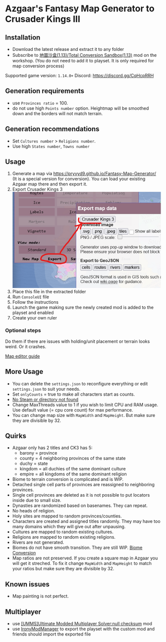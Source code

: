 ﻿# Azgaar's Fantasy Map Generator to Crusader Kings III
## Installation
- Download the latest release and extract it to any folder
- Subscribe to [地圖沙盒(1.13)/Total Conversion Sandbox(1.13)](https://steamcommunity.com/sharedfiles/filedetails/?id=3337607192) mod on the workshop.
(You do not need to add it to playset. It is only required for map conversion process)

Supported game version: `1.14.0+`
Discord: https://discord.gg/CqHcpRRH

## Generation requirements
- use `Provinces ratio` = 100.
- do not use high `Points number` option. Heightmap will be smoothed down and the borders will not match terrain.

## Generation recommendations
- Set `Cultures number` > `Religions number`.
- Use high `States number`, `Towns number`

## Usage
1. Generate a map via https://pryvyd9.github.io/Fantasy-Map-Generator/ (It is a special version for conversion). You can load your existing Azgaar map there and then export it.
2. Export Crusader Kings 3
![screenshot](docs/Screenshot_2024-11-22_190012.png)
3. Place this file in the extracted folder
4. Run `ConsoleUI` file
5. Follow the instructions
6. Launch the game making sure the newly created mod is added to the playset and enabled
7. Create your own ruler

### Optional steps
Do them if there are issues with holding/unit placement or terrain looks weird. Or it crashes.

[Map editor guide](https://github.com/pryvyd9/AzgaarToCK3/blob/master/docs/MapEditor.md/)

## More Usage
- You can delete the `settings.json` to reconfigure everything or edit `settings.json` to suit your needs.
- Set `onlyCounts` = true to make all characters start as counts.
- [No Steam or directory not found](https://github.com/pryvyd9/AzgaarToCK3/blob/master/docs/NoSteam.md/)
- Change MaxThreads value to 1 if you wish to limit CPU and RAM usage. Use default value (= cpu core count) for max performance.
- You can change map size with `MapWidth` and `MapHeight`. But make sure they are divisible by 32.

## Quirks
- Azgaar only has 2 titles and CK3 has 5:
	- barony = province
	- county = 4 neighboring provinces of the same state
	- duchy = state
	- kingdom = all duchies of the same dominant culture
	- empire = all kingdoms of the same dominant religion
- Biome to terrain conversion is complicated and is WIP.
- Detached single cell parts of provinces are reassigned to neighboring provinces.
- Single cell provinces are deleted as it is not possible to put locators inside due to small size.
- Dynasties are randomized based on basenames. They can repeat.
- No heads of religion.
- Holy sites are mapped to random provinces/counties.
- Characters are created and assigned titles randomly. They may have too many domains which they will give out after unpausing.
- Cultures are mapped to random existing cultures.
- Religions are mapped to random existing religions.
- Rivers are not generated.
- Biomes do not have smooth transition. They are still WIP. [Biome Conversion](https://github.com/pryvyd9/AzgaarToCK3/blob/master/Converter/Helper.cs#L158-L169)
- Map ratios are not preserved. If you create a square map in Azgaar you will get it streched. To fix it change `MapWidth` and `MapHeight` to match your ratios but make sure they are divisible by 32.

## Known issues
- Map painting is not perfect.

## Multiplayer
- use [[UMMS]Ultimate Modded Multiplayer Solver:null checksum](https://steamcommunity.com/sharedfiles/filedetails/?id=3227254722) mod
- use [IronyModManager](https://bcssov.github.io/IronyModManager/) to export the playset with the custom mod and friends should import the exported file